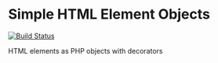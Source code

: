# Simple HTML Element Objects
[![Build Status](https://travis-ci.com/jimmy4fingers/simple-html-element-objects.svg?branch=master)](https://travis-ci.com/jimmy4fingers/simple-html-element-objects)

HTML elements as PHP objects with decorators
